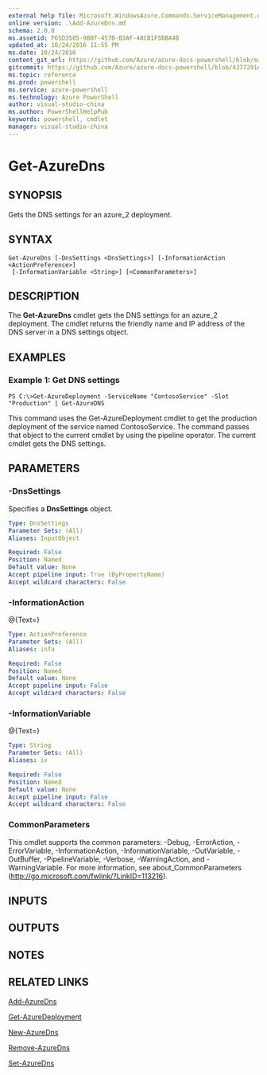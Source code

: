 ```yaml
---
external help file: Microsoft.WindowsAzure.Commands.ServiceManagement.dll-Help.xml
online version: .\Add-AzureDns.md
schema: 2.0.0
ms.assetid: F65D3505-9B07-457B-B3AF-48CB1F5BBA4B
updated_at: 10/24/2016 11:55 PM
ms.date: 10/24/2016
content_git_url: https://github.com/Azure/azure-docs-powershell/blob/master/azureps-cmdlets-docs/ServiceManagement/Azure.Service/v1.6.1/Get-AzureDns.md
gitcommit: https://github.com/Azure/azure-docs-powershell/blob/4377291ee360e58e2c1c5d644155daf6a0279055/azureps-cmdlets-docs/ServiceManagement/Azure.Service/v1.6.1/Get-AzureDns.md
ms.topic: reference
ms.prod: powershell
ms.service: azure-powershell
ms.technology: Azure PowerShell
author: visual-studio-china
ms.author: PowerShellHelpPub
keywords: powershell, cmdlet
manager: visual-studio-china
---
```


# Get-AzureDns

## SYNOPSIS
Gets the DNS settings for an azure_2 deployment.

## SYNTAX

```
Get-AzureDns [-DnsSettings <DnsSettings>] [-InformationAction <ActionPreference>]
 [-InformationVariable <String>] [<CommonParameters>]
```

## DESCRIPTION
The **Get-AzureDns** cmdlet gets the DNS settings for an azure_2 deployment.
The cmdlet returns the friendly name and IP address of the DNS server in a DNS settings object.

## EXAMPLES

### Example 1: Get DNS settings
```
PS C:\>Get-AzureDeployment -ServiceName "ContosoService" -Slot "Production" | Get-AzureDNS
```

This command uses the Get-AzureDeployment cmdlet to get the production deployment of the service named ContosoService.
The command passes that object to the current cmdlet by using the pipeline operator.
The current cmdlet gets the DNS settings.

## PARAMETERS

### -DnsSettings
Specifies a **DnsSettings** object.

```yaml
Type: DnsSettings
Parameter Sets: (All)
Aliases: InputObject

Required: False
Position: Named
Default value: None
Accept pipeline input: True (ByPropertyName)
Accept wildcard characters: False
```

### -InformationAction
@{Text=}

```yaml
Type: ActionPreference
Parameter Sets: (All)
Aliases: infa

Required: False
Position: Named
Default value: None
Accept pipeline input: False
Accept wildcard characters: False
```

### -InformationVariable
@{Text=}

```yaml
Type: String
Parameter Sets: (All)
Aliases: iv

Required: False
Position: Named
Default value: None
Accept pipeline input: False
Accept wildcard characters: False
```

### CommonParameters
This cmdlet supports the common parameters: -Debug, -ErrorAction, -ErrorVariable, -InformationAction, -InformationVariable, -OutVariable, -OutBuffer, -PipelineVariable, -Verbose, -WarningAction, and -WarningVariable. For more information, see about_CommonParameters (http://go.microsoft.com/fwlink/?LinkID=113216).

## INPUTS

## OUTPUTS

## NOTES

## RELATED LINKS

[Add-AzureDns](./Add-AzureDns.md)

[Get-AzureDeployment](./Get-AzureDeployment.md)

[New-AzureDns](./New-AzureDns.md)

[Remove-AzureDns](./Remove-AzureDns.md)

[Set-AzureDns](./Set-AzureDns.md)


